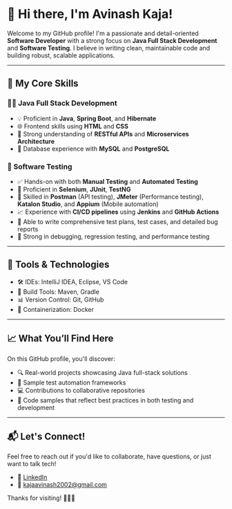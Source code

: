 # 👋 Hi there, I'm Avinash Kaja!

Welcome to my GitHub profile! I'm a passionate and detail-oriented **Software Developer** with a strong focus on **Java Full Stack Development** and **Software Testing**. I believe in writing clean, maintainable code and building robust, scalable applications.

---

## 💼 My Core Skills

### 🧑‍💻 Java Full Stack Development
- 💡 Proficient in **Java**, **Spring Boot**, and **Hibernate**
- 🌐 Frontend skills using **HTML** and **CSS**
- 🔗 Strong understanding of **RESTful APIs** and **Microservices Architecture**
- 💾 Database experience with **MySQL** and **PostgreSQL**

### 🧪 Software Testing
- ✅ Hands-on with both **Manual Testing** and **Automated Testing**
- 🧪 Proficient in **Selenium**, **JUnit**, **TestNG**
- 🧪 Skilled in **Postman** (API testing), **JMeter** (Performance testing), **Katalon Studio**, and **Appium** (Mobile automation)
- 📈 Experience with **CI/CD pipelines** using **Jenkins** and **GitHub Actions**
- 🎯 Able to write comprehensive test plans, test cases, and detailed bug reports
- 🧹 Strong in debugging, regression testing, and performance testing

---

## 🚀 Tools & Technologies
- 🛠️ IDEs: IntelliJ IDEA, Eclipse, VS Code
- 🔧 Build Tools: Maven, Gradle
- 📊 Version Control: Git, GitHub
- 🐳 Containerization: Docker

---

## 📈 What You’ll Find Here
On this GitHub profile, you'll discover:
- 🔍 Real-world projects showcasing Java full-stack solutions
- 🧪 Sample test automation frameworks
- 💻 Contributions to collaborative repositories
- 🧠 Code samples that reflect best practices in both testing and development

---

## 📬 Let's Connect!
Feel free to reach out if you'd like to collaborate, have questions, or just want to talk tech!
- 💼 [LinkedIn](https://www.linkedin.com/in/avinash-kaja-94996224b/)
- 📧 kajaavinash2002@gmail.com

Thanks for visiting! 👨‍💻✨
